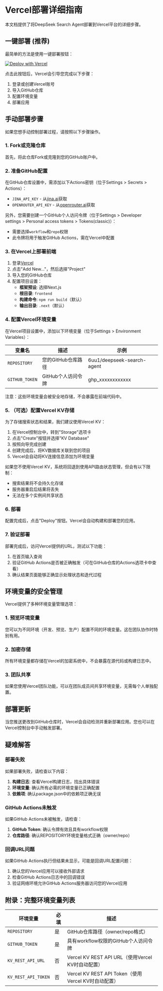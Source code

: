 # Vercel部署详细指南

本文档提供了将DeepSeek Search Agent部署到Vercel平台的详细步骤。

## 一键部署 (推荐)

最简单的方法是使用一键部署按钮：

[![Deploy with Vercel](https://vercel.com/button)](https://vercel.com/new/clone?repository-url=https%3A%2F%2Fgithub.com%2F6uu1%2Fdeepseek-search-agent&env=REPOSITORY,GITHUB_TOKEN&project-name=deepseek-search-agent&repository-name=deepseek-search-agent)

点击此按钮后，Vercel会引导您完成以下步骤：
1. 登录或创建Vercel账号
2. 导入GitHub仓库
3. 配置环境变量
4. 部署应用

## 手动部署步骤

如果您想手动控制部署过程，请按照以下步骤操作。

### 1. Fork或克隆仓库

首先，将此仓库Fork或克隆到您的GitHub账户中。

### 2. 准备GitHub配置

在GitHub仓库设置中，需添加以下Actions密钥（位于Settings > Secrets > Actions）：
- `JINA_API_KEY` - 从[jina.ai](https://jina.ai)获取
- `OPENROUTER_API_KEY` - 从[openrouter.ai](https://openrouter.ai)获取

另外，您需要创建一个GitHub个人访问令牌（位于Settings > Developer settings > Personal access tokens > Tokens(classic)）：
- 需要选择`workflow`和`repo`权限
- 此令牌将用于触发GitHub Actions，需在Vercel中配置

### 3. 在Vercel上部署前端

1. 登录[Vercel](https://vercel.com)
2. 点击"Add New..."，然后选择"Project"
3. 导入您的GitHub仓库
4. 配置项目设置：
   - **框架预设**: 选择Next.js
   - **根目录**: `frontend`
   - **构建命令**: `npm run build`（默认）
   - **输出目录**: `.next`（默认）

### 4. 配置Vercel环境变量

在Vercel项目设置中，添加以下环境变量（位于Settings > Environment Variables）：

| 变量名 | 描述 | 示例 |
|--------|------|-------|
| `REPOSITORY` | 您的GitHub仓库路径 | 6uu1/deepseek-search-agent |
| `GITHUB_TOKEN` | GitHub个人访问令牌 | ghp_xxxxxxxxxxxx |

注意：这些环境变量会被安全地存储，不会暴露在前端代码中。

### 5. （可选）配置Vercel KV存储

为了存储搜索状态和结果，我们建议使用Vercel KV：

1. 在Vercel控制台中，转到"Storage"选项卡
2. 点击"Create"按钮并选择"KV Database"
3. 按照向导完成创建
4. 创建完成后，将KV数据库关联到您的项目
5. Vercel会自动将KV连接信息添加为环境变量

如果您不使用Vercel KV，系统将回退到使用API路由状态管理，但会有以下限制：
- 搜索结果将不会持久化存储
- 服务器重启后结果将丢失
- 无法在多个实例间共享状态

### 6. 部署

配置完成后，点击"Deploy"按钮。Vercel会自动构建和部署您的应用。

### 7. 验证部署

部署完成后，访问Vercel提供的URL，测试以下功能：

1. 在首页输入查询
2. 验证GitHub Actions是否被正确触发（可在GitHub仓库的Actions选项卡中查看）
3. 确认结果页面能够正确显示处理状态和迭代过程

## 环境变量的安全管理

Vercel提供了多种环境变量管理选项：

### 1. 预览环境变量

您可以为不同环境（开发、预览、生产）配置不同的环境变量。这在团队协作时特别有用。

### 2. 加密存储

所有环境变量都存储在Vercel的加密系统中，不会暴露在源代码或构建日志中。

### 3. 团队共享

如果您使用Vercel团队功能，可以在团队成员间共享环境变量，无需每个人单独配置。

## 部署更新

当您推送更改到GitHub仓库时，Vercel会自动检测并重新部署应用。您也可以在Vercel控制台中手动触发部署。

## 疑难解答

### 部署失败

如果部署失败，请检查以下内容：

1. **构建日志**: 查看Vercel构建日志，找出具体错误
2. **环境变量**: 确认所有必需的环境变量已正确配置
3. **依赖项**: 确认package.json中的依赖项正确无误

### GitHub Actions未触发

如果GitHub Actions未被触发，请检查：

1. **GitHub Token**: 确认令牌有效且具有workflow权限
2. **仓库路径**: 确认REPOSITORY环境变量格式正确（owner/repo）

### 回调URL问题

如果GitHub Actions执行但结果未显示，可能是回调URL配置问题：

1. 确认您的Vercel应用可以接收外部请求
2. 检查GitHub Actions日志中的回调错误
3. 验证网络环境允许GitHub Actions服务器访问您的Vercel应用

## 附录：完整环境变量列表

| 环境变量 | 必填 | 描述 |
|---------|-----|------|
| `REPOSITORY` | 是 | GitHub仓库路径（owner/repo格式） |
| `GITHUB_TOKEN` | 是 | 具有workflow权限的GitHub个人访问令牌 |
| `KV_REST_API_URL` | 否 | Vercel KV REST API URL（使用Vercel KV时自动配置） |
| `KV_REST_API_TOKEN` | 否 | Vercel KV REST API Token（使用Vercel KV时自动配置） |